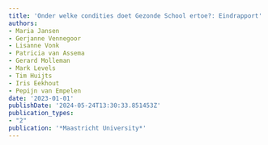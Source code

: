 ```yaml
---
title: 'Onder welke condities doet Gezonde School ertoe?: Eindrapport'
authors:
- Maria Jansen
- Gerjanne Vennegoor
- Lisanne Vonk
- Patricia van Assema
- Gerard Molleman
- Mark Levels
- Tim Huijts
- Iris Eekhout
- Pepijn van Empelen
date: '2023-01-01'
publishDate: '2024-05-24T13:30:33.851453Z'
publication_types:
- "2"
publication: '*Maastricht University*'
---
```

